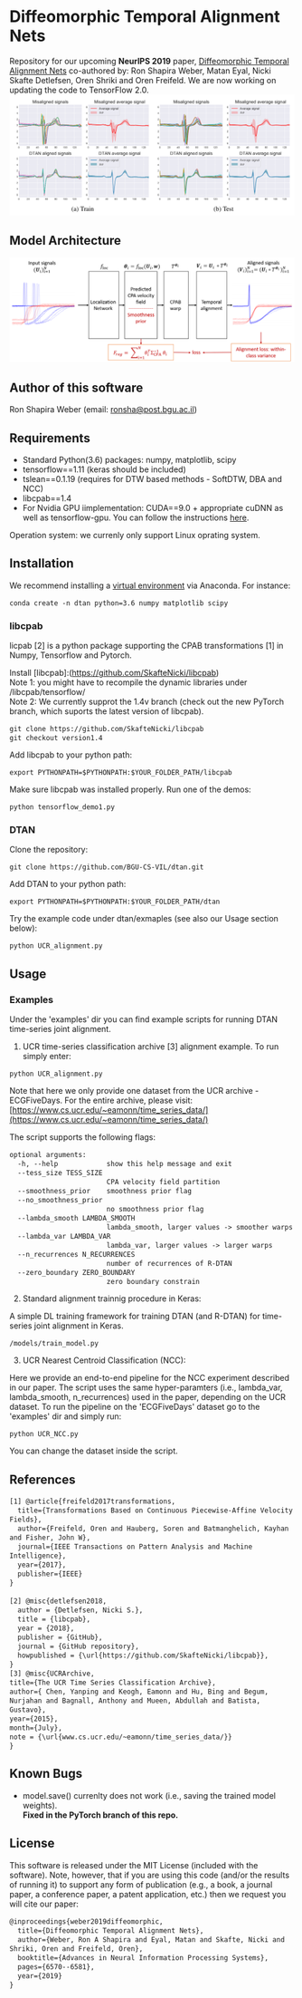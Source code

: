 # Diffeomorphic Temporal Alignment Nets
Repository for our upcoming <b>NeurIPS 2019</b> paper, [Diffeomorphic Temporal Alignment Nets](https://www.cs.bgu.ac.il/~orenfr/DTAN/ShapiraWeber_NeurIPS_2019.pdf) co-authored by: Ron Shapira Weber, Matan Eyal, Nicki Skafte Detlefsen, Oren Shriki and Oren Freifeld. We are now working on updating the code to TensorFlow 2.0.
<img src="/figures/dtan_intro_fig.png" alt="DTAN joint alignmnet of ECGFiveDays dataset.">
## Model Architecture
<img src="/figures/DTAN_detailed_model.png" alt="DTAN Architecture.">

## Author of this software
Ron Shapira Weber (email: ronsha@post.bgu.ac.il)

## Requirements
- Standard Python(3.6) packages: numpy, matplotlib, scipy
- tensorflow==1.11 (keras should be included)
- tslean==0.1.19 (requires for DTW based methods - SoftDTW, DBA and NCC)
- libcpab==1.4
- For Nvidia GPU iimplementation: CUDA==9.0 + appropriate cuDNN as well as tensorflow-gpu. You can follow the instructions [here](https://www.tensorflow.org/install).

Operation system: we currenly only support Linux oprating system.

## Installation
We recommend installing a [virtual environment](https://docs.conda.io/projects/conda/en/latest/user-guide/tasks/manage-environments.html#creating-an-environment-with-commands) via Anaconda.
For instance:
```
conda create -n dtan python=3.6 numpy matplotlib scipy
```
### libcpab
licpab [2] is a python package supporting the CPAB transformations [1] in Numpy, Tensorflow and Pytorch.

Install [libcpab]:(https://github.com/SkafteNicki/libcpab) <br>
Note 1: you might have to recompile the dynamic libraries under /libcpab/tensorflow/ <br>
Note 2: We currently supprot the 1.4v branch (check out the new PyTorch branch, which suports the latest version of libcpab).
```
git clone https://github.com/SkafteNicki/libcpab
git checkout version1.4
```
Add libcpab to your python path:
```
export PYTHONPATH=$PYTHONPATH:$YOUR_FOLDER_PATH/libcpab
```
Make sure libcpab was installed properly. Run one of the demos:
```
python tensorflow_demo1.py
```
### DTAN
Clone the repository:
```
git clone https://github.com/BGU-CS-VIL/dtan.git
```
Add DTAN to your python path:
```
export PYTHONPATH=$PYTHONPATH:$YOUR_FOLDER_PATH/dtan
```
Try the example code under dtan/exmaples (see also our Usage section below):
```
python UCR_alignment.py
```
## Usage
### Examples
Under the 'examples' dir you can find example scripts for running DTAN time-series joint alignment. 
1. UCR time-series classification archive [3] alignment example.
To run simply enter:
```
python UCR_alignment.py
```
Note that here we only provide one dataset from the UCR archive - ECGFiveDays. 
For the entire archive, please visit:
[https://www.cs.ucr.edu/~eamonn/time_series_data/](https://www.cs.ucr.edu/~eamonn/time_series_data/)

The script supports the following flags:
```
optional arguments:
  -h, --help            show this help message and exit
  --tess_size TESS_SIZE
                        CPA velocity field partition
  --smoothness_prior    smoothness prior flag
  --no_smoothness_prior
                        no smoothness prior flag
  --lambda_smooth LAMBDA_SMOOTH
                        lambda_smooth, larger values -> smoother warps
  --lambda_var LAMBDA_VAR
                        lambda_var, larger values -> larger warps
  --n_recurrences N_RECURRENCES
                        number of recurrences of R-DTAN
  --zero_boundary ZERO_BOUNDARY
                        zero boundary constrain

```
2. Standard alignment trainnig procedure in Keras:

A simple DL training framework for training DTAN (and R-DTAN) for time-series joint alignment in Keras.
```
/models/train_model.py
```
3. UCR Nearest Centroid Classification (NCC):

Here we provide an end-to-end pipeline for the NCC experiment described in our paper.
The script uses the same hyper-paramters (i.e., lambda_var, lambda_smooth, n_recurrences) used in the paper, depending on the UCR dataset. 
To run the pipeline on the 'ECGFiveDays' dataset go to the 'examples' dir and simply run: 

```
python UCR_NCC.py
```
You can change the dataset inside the script.
## References
```
[1] @article{freifeld2017transformations,
  title={Transformations Based on Continuous Piecewise-Affine Velocity Fields},
  author={Freifeld, Oren and Hauberg, Soren and Batmanghelich, Kayhan and Fisher, John W},
  journal={IEEE Transactions on Pattern Analysis and Machine Intelligence},
  year={2017},
  publisher={IEEE}
}

[2] @misc{detlefsen2018,
  author = {Detlefsen, Nicki S.},
  title = {libcpab},
  year = {2018},
  publisher = {GitHub},
  journal = {GitHub repository},
  howpublished = {\url{https://github.com/SkafteNicki/libcpab}},
}
[3] @misc{UCRArchive,
title={The UCR Time Series Classification Archive},
author={ Chen, Yanping and Keogh, Eamonn and Hu, Bing and Begum, Nurjahan and Bagnall, Anthony and Mueen, Abdullah and Batista, Gustavo},
year={2015},
month={July},
note = {\url{www.cs.ucr.edu/~eamonn/time_series_data/}}
}
```
## Known Bugs
- model.save() currenlty does not work (i.e., saving the trained model weights). <br>
**Fixed in the PyTorch branch of this repo.**

## License
This software is released under the MIT License (included with the software). Note, however, that if you are using this code (and/or the results of running it) to support any form of publication (e.g., a book, a journal paper, a conference paper, a patent application, etc.) then we request you will cite our paper:
```
@inproceedings{weber2019diffeomorphic,
  title={Diffeomorphic Temporal Alignment Nets},
  author={Weber, Ron A Shapira and Eyal, Matan and Skafte, Nicki and Shriki, Oren and Freifeld, Oren},
  booktitle={Advances in Neural Information Processing Systems},
  pages={6570--6581},
  year={2019}
}

```

